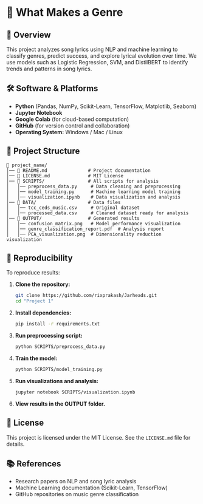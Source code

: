 # 🎵 What Makes a Genre

## 📌 Overview
This project analyzes song lyrics using NLP and machine learning to classify genres, predict success, and explore lyrical evolution over time. We use models such as Logistic Regression, SVM, and DistilBERT to identify trends and patterns in song lyrics.

## 🛠️ Software & Platforms
- **Python** (Pandas, NumPy, Scikit-Learn, TensorFlow, Matplotlib, Seaborn)
- **Jupyter Notebook**
- **Google Colab** (for cloud-based computation)
- **GitHub** (for version control and collaboration)
- **Operating System:** Windows / Mac / Linux

## 📁 Project Structure
```
📂 project_name/
│── 📄 README.md               # Project documentation
│── 📄 LICENSE.md              # MIT License
│── 📂 SCRIPTS/                # All scripts for analysis
│   │── preprocess_data.py     # Data cleaning and preprocessing
│   │── model_training.py      # Machine learning model training
│   │── visualization.ipynb    # Data visualization and analysis
│── 📂 DATA/                   # Data files
│   │── tcc_ceds_music.csv     # Original dataset
│   │── processed_data.csv     # Cleaned dataset ready for analysis
│── 📂 OUTPUT/                 # Generated results
│   │── confusion_matrix.png   # Model performance visualization
│   │── genre_classification_report.pdf  # Analysis report
│   │── PCA_visualization.png  # Dimensionality reduction visualization
```

## 🔄 Reproducibility
To reproduce results:
1. **Clone the repository:**
   ```bash
   git clone https://github.com/rixprakash/Jarheads.git
   cd "Project 1"
   ```
2. **Install dependencies:**
   ```bash
   pip install -r requirements.txt
   ```
3. **Run preprocessing script:**
   ```bash
   python SCRIPTS/preprocess_data.py
   ```
4. **Train the model:**
   ```bash
   python SCRIPTS/model_training.py
   ```
5. **Run visualizations and analysis:**
   ```bash
   jupyter notebook SCRIPTS/visualization.ipynb
   ```
6. **View results in the OUTPUT folder.**

## 📜 License
This project is licensed under the MIT License. See the `LICENSE.md` file for details.

## 📚 References
- Research papers on NLP and song lyric analysis
- Machine Learning documentation (Scikit-Learn, TensorFlow)
- GitHub repositories on music genre classification

